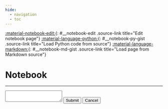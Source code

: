 ```yaml
---
hide:
  - navigation
  - toc
---
```


[:material-notebook-edit:](#){: #__notebook-edit .source-link title="Edit notebook page"}
[:material-language-python:](#){: #__notebook-py-gist .source-link title="Load Python code from source"}
[:material-language-markdown:](#){: #__notebook-md-gist .source-link title="Load page from Markdown source"}
<h1>Notebook</h1>

---

<div id="__notebook-render"></div>

<div id="__notebook-source" class="notebook hidden">
<textarea id="__notebook-input"></textarea>
<button id="__notebook-submit" title="Submit">Submit</button>
<button id="__notebook-cancel" title="Cancel">Cancel</button>
</div>

